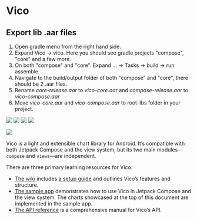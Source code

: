 # Vico

## Export lib .aar files
1. Open gradle menu from the right hand side.
2. Expand Vico -> vico. Here you should see gradle projects "compose", "core" and a few more.
3. On both "compose" and "core". Expand ... -> Tasks -> build -> run assemble
4. Navigate to the build/output folder of both "compose" and "core", there should be 2 .aar files.
5. Rename *core-release.aar* to *vico-core.aar* and *compose-release.aar* to *vico-compose.aar*
6. Move *vico-core.aar* and *vico-compose.aar* to root libs folder in your project.

![](https://img.shields.io/maven-central/v/com.patrykandpatrick.vico/core)
![](https://img.shields.io/github/actions/workflow/status/patrykandpatrick/vico/build-debug-apk.yml?branch=master)
![](https://www.codefactor.io/repository/github/patrykandpatrick/vico/badge)
![](https://kotlin-version.aws.icerock.dev/kotlin-version?group=com.patrykandpatrick.vico&name=core)

![](cover.png)

Vico is a light and extensible chart library for Android. It’s compatible with both Jetpack Compose and the view system,
but its two main modules—`compose` and `views`—are independent.

There are three primary learning resources for Vico:

- [The wiki](https://patrykandpatrick.com/vico/wiki) includes
  [a setup guide](https://patrykandpatrick.com/vico/wiki/getting-started) and outlines Vico’s features and structure.
- [The sample app](https://github.com/patrykandpatrick/vico/tree/master/sample) demonstrates how to use Vico in Jetpack
  Compose and the view system. The charts showcased at the top of this document are implemented in the sample app.
- [The API reference](https://patrykandpatrick.com/vico/wiki/#api-reference) is a comprehensive manual for Vico’s API.
